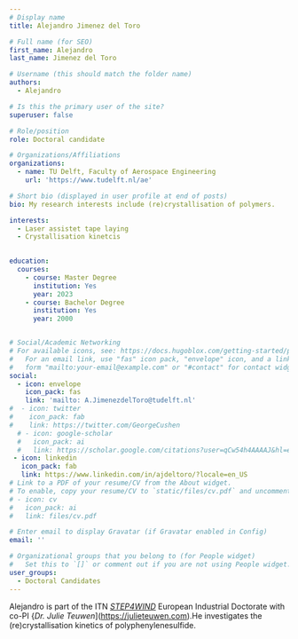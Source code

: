 ```yaml
---
# Display name
title: Alejandro Jimenez del Toro

# Full name (for SEO)
first_name: Alejandro
last_name: Jimenez del Toro

# Username (this should match the folder name)
authors:
  - Alejandro

# Is this the primary user of the site?
superuser: false

# Role/position
role: Doctoral candidate

# Organizations/Affiliations
organizations:
  - name: TU Delft, Faculty of Aerospace Engineering
    url: 'https://www.tudelft.nl/ae'

# Short bio (displayed in user profile at end of posts)
bio: My research interests include (re)crystallisation of polymers.

interests:
  - Laser assistet tape laying
  - Crystallisation kinetcis
  

education:
  courses:
    - course: Master Degree
      institution: Yes
      year: 2023
    - course: Bachelor Degree
      institution: Yes
      year: 2000


# Social/Academic Networking
# For available icons, see: https://docs.hugoblox.com/getting-started/page-builder/#icons
#   For an email link, use "fas" icon pack, "envelope" icon, and a link in the
#   form "mailto:your-email@example.com" or "#contact" for contact widget.
social:
  - icon: envelope
    icon_pack: fas
    link: 'mailto: A.JimenezdelToro@tudelft.nl'
#  - icon: twitter
#    icon_pack: fab
#    link: https://twitter.com/GeorgeCushen
  # - icon: google-scholar
  #   icon_pack: ai
  #   link: https://scholar.google.com/citations?user=qCw54h4AAAAJ&hl=en
 - icon: linkedin
   icon_pack: fab
   link: https://www.linkedin.com/in/ajdeltoro/?locale=en_US
# Link to a PDF of your resume/CV from the About widget.
# To enable, copy your resume/CV to `static/files/cv.pdf` and uncomment the lines below.
# - icon: cv
#   icon_pack: ai
#   link: files/cv.pdf

# Enter email to display Gravatar (if Gravatar enabled in Config)
email: ''

# Organizational groups that you belong to (for People widget)
#   Set this to `[]` or comment out if you are not using People widget.
user_groups:
  - Doctoral Candidates
---
```


Alejandro is part of the ITN [*STEP4WIND*](https://step4wind.eu) European Industrial Doctorate with co-PI {*Dr. Julie Teuwen*](https://julieteuwen.com).He investigates the (re)crystallisation kinetics of polyphenylenesulfide.
